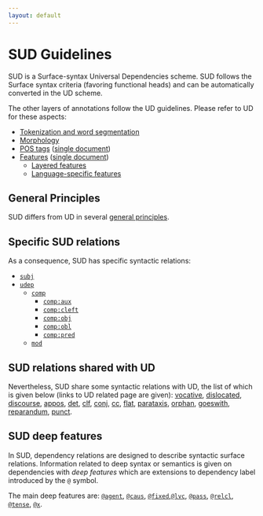 ```yaml
---
layout: default
---
```


# SUD Guidelines

SUD is a Surface-syntax Universal Dependencies scheme. SUD follows the Surface syntax criteria (favoring functional heads) and can be automatically converted in the UD scheme.

The other layers of annotations follow the UD guidelines. Please refer to UD for these aspects:

  * [Tokenization and word segmentation](https://universaldependencies.org/u/overview/tokenization.html)
  * [Morphology](https://universaldependencies.org/u/overview/morphology.html)
  * [POS tags](https://universaldependencies.org/u/pos/index.html) ([single document](https://universaldependencies.org/u/pos/all.html))
  * [Features](https://universaldependencies.org/u/feat/index.html) ([single document](https://universaldependencies.org/u/feat/all.html))
    * [Layered features](https://universaldependencies.org/u/overview/feat-layers.html)
    * [Language-specific features](https://universaldependencies.org/ext-feat-index.html)

## General Principles
SUD differs from UD in several [general principles](./general_principles/index.html).


## Specific SUD relations
As a consequence, SUD has specific syntactic relations:

 * [`subj`](./relations/subj.html)
 * [`udep`](./relations/udep.html)
   * [`comp`](./relations/comp.html)
     * [`comp:aux`](./relations/comp_aux.html)
     * [`comp:cleft`](./relations/comp_cleft.html)
     * [`comp:obj`](./relations/comp_obj.html)
     * [`comp:obl`](./relations/comp_obl.html)
     * [`comp:pred`](./relations/comp_pred.html)
   * [`mod`](./relations/mod.html)


## SUD relations shared with UD
Nevertheless, SUD share some syntactic relations with UD, the list of which is given below (links to UD related page are given):
  [vocative](https://universaldependencies.org/u/dep/vocative.html),
  [dislocated](https://universaldependencies.org/u/dep/dislocated.html),
  [discourse](https://universaldependencies.org/u/dep/discourse.html),
  [appos](https://universaldependencies.org/u/dep/appos.html),
  [det](https://universaldependencies.org/u/dep/det.html),
  [clf](https://universaldependencies.org/u/dep/clf.html),
  [conj](https://universaldependencies.org/u/dep/conj.html),
  [cc](https://universaldependencies.org/u/dep/cc.html),
  [flat](https://universaldependencies.org/u/dep/flat.html),
  [parataxis](https://universaldependencies.org/u/dep/parataxis.html),
  [orphan](https://universaldependencies.org/u/dep/orphan.html),
  [goeswith](https://universaldependencies.org/u/dep/goeswith.html),
  [reparandum](https://universaldependencies.org/u/dep/reparandum.html),
  [punct](https://universaldependencies.org/u/dep/punct.html).

## SUD deep features
In SUD, dependency relations are designed to describe syntactic surface relations.
Information related to deep syntax or semantics is given on dependencies with *deep features* which are extensions to dependency label introduced by the `@` symbol.

The main deep features are: [`@agent`](./deep_features/agent.html), [`@caus`](./deep_features/caus.html), [`@fixed`](./deep_features/fixed.html),[`@lvc`](./deep_features/lvc.html), [`@pass`](./deep_features/pass.html), [`@relcl`](./deep_features/relcl.html), [`@tense`](./deep_features/tense.html), [`@x`](./deep_features/x.html).
